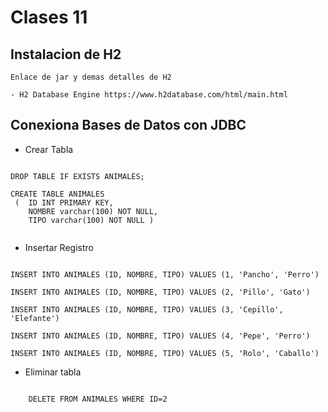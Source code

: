 # Clases 11

## Instalacion de H2

    Enlace de jar y demas detalles de H2 

    - H2 Database Engine https://www.h2database.com/html/main.html

## Conexiona Bases de Datos con JDBC

- Crear Tabla

```

DROP TABLE IF EXISTS ANIMALES; 

CREATE TABLE ANIMALES 
 (  ID INT PRIMARY KEY,
    NOMBRE varchar(100) NOT NULL, 
    TIPO varchar(100) NOT NULL )


```

- Insertar Registro

```

INSERT INTO ANIMALES (ID, NOMBRE, TIPO) VALUES (1, 'Pancho', 'Perro')

INSERT INTO ANIMALES (ID, NOMBRE, TIPO) VALUES (2, 'Pillo', 'Gato')

INSERT INTO ANIMALES (ID, NOMBRE, TIPO) VALUES (3, 'Cepillo', 'Elefante')

INSERT INTO ANIMALES (ID, NOMBRE, TIPO) VALUES (4, 'Pepe', 'Perro')

INSERT INTO ANIMALES (ID, NOMBRE, TIPO) VALUES (5, 'Rolo', 'Caballo')

```

- Eliminar tabla

```

    DELETE FROM ANIMALES WHERE ID=2

```
